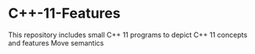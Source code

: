 # C++-11-Features
This repository includes small C++ 11 programs to depict C++ 11 concepts and features
Move semantics
